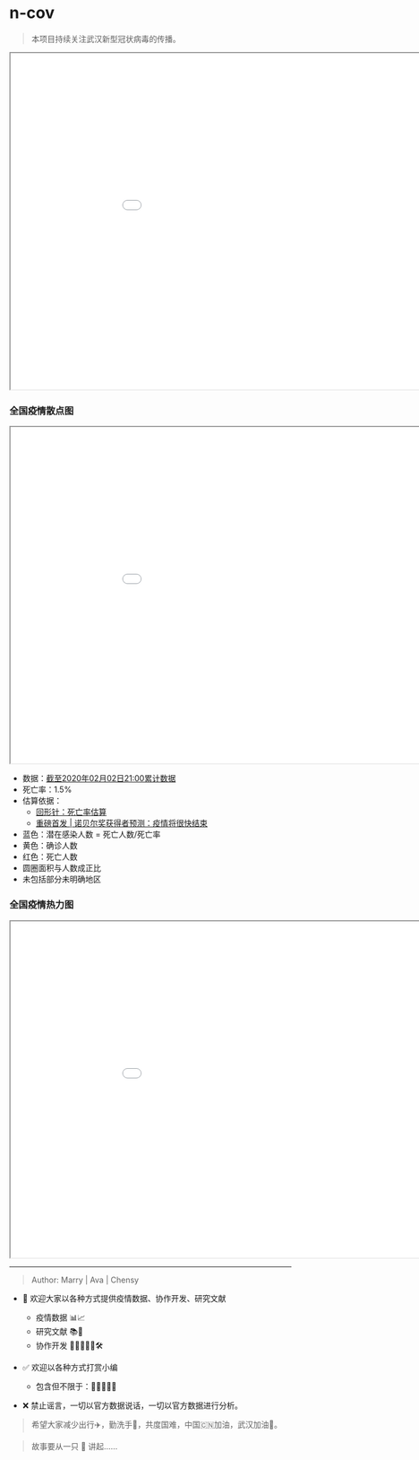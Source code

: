 # n-cov

> 本项目持续关注武汉新型冠状病毒的传播。

<p><iframe src="./html/echartsMap.html"  width="1000" height="600"></iframe></p>

### 全国疫情散点图

<p><iframe src="./html/ncov_Map_scatter.html"  width="1000" height="600"></iframe></p>

- 数据：[截至2020年02月02日21:00累计数据](http://tianqiapi.com/api?version=epidemic&appid=23035354&appsecret=8YvlPNrz)
- 死亡率：1.5%
- 估算依据：
    - [回形针：死亡率估算](https://sspai.com/post/58667)
    - [重磅首发 | 诺贝尔奖获得者预测：疫情将很快结束](https://mp.weixin.qq.com/s/pfHqQ9EUPrYCsKMASqWFEA)
- 蓝色：潜在感染人数 = 死亡人数/死亡率
- 黄色：确诊人数
- 红色：死亡人数
- 圆圈面积与人数成正比
- 未包括部分未明确地区

### 全国疫情热力图

<p><iframe src="./html/ncov_Map_hoot.html"  width="1000" height="600"></iframe></p>

---

> Author: Marry | Ava | Chensy
- 🤝 欢迎大家以各种方式提供疫情数据、协作开发、研究文献
    - 疫情数据 📊📈
    - 研究文献 📚📖
    - 协作开发 👩‍💻👨‍💻🔨🛠
    
- ✅ 欢迎以各种方式打赏小编
    - 包含但不限于：🍗🍖🍤🍳🍔

- ❌ 禁止谣言，一切以官方数据说话，一切以官方数据进行分析。

> 希望大家减少出行✈️，勤洗手🙌，共度国难，中国🇨🇳加油，武汉加油💪。

> 故事要从一只 🦇 讲起……
